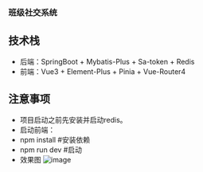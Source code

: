### 班级社交系统
## 技术栈
- 后端：SpringBoot + Mybatis-Plus + Sa-token + Redis
- 前端：Vue3 + Element-Plus + Pinia + Vue-Router4

## 注意事项
- 项目启动之前先安装并启动redis。
- 启动前端：
- npm install #安装依赖
- npm run dev #启动
- 效果图
![image](https://user-images.githubusercontent.com/58594990/232741108-42d0b51f-d187-46a7-8603-4b8ecbf8763f.png)
